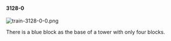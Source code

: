 #### 3128-0
![train-3128-0-0.png](https://github.com/lil-lab/nlvr/raw/master/nlvr/train/images/74/train-3128-0-0.png "train-3128-0-0.png")

There is a blue block as the base of a tower with only four blocks.